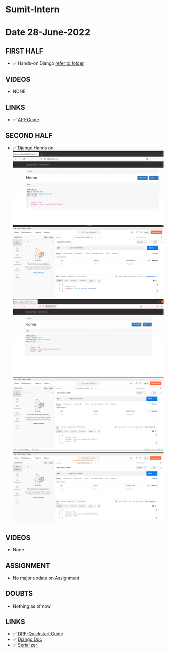 # Sumit-Intern

# Date 28-June-2022


## FIRST HALF
- ✅ Hands-on Django [refer to folder](https://github.com/sp18-interns/Sumit-Intern/tree/main/28-June-2022/Django)


## VIDEOS
- NONE


## LINKS 
- ✅ [API-Guide](https://www.django-rest-framework.org/tutorial/quickstart/)


## SECOND HALF
- ✅ Django Hands on
![img.png](1.png)
![img.png](2.png)
![img.png](3.png)
![img.png](4.png)
![img.png](5.png)


## VIDEOS 
- None


## ASSIGNMENT
- No major update on Assignment


## DOUBTS
- Nothing as of now


## LINKS 
- ✅ [DRF-Quickstart Guide](https://www.django-rest-framework.org/tutorial/quickstart/#quickstart)
- ✅ [Django Doc](https://docs.djangoproject.com/en/4.0/topics/db/models/)
- ✅ [Serializer](https://www.django-rest-framework.org/tutorial/1-serialization/)
